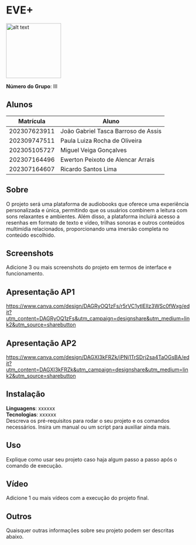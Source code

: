 # EVE+ 

 <img src="https://static.wikia.nocookie.net/rijon/images/6/6a/133.gif/revision/latest/thumbnail/width/360/height/360?cb=20231209120806" alt="alt text" width="150px" height="150px">

**Número do Grupo**: III<br>


## Alunos
|Matrícula | Aluno |
| -- | -- |
| 202307623911  |  João Gabriel Tasca Barroso de Assis |
| 202309747511  |  Paula Luiza Rocha de Oliveira |
| 202305105727  |  Miguel Veiga Gonçalves |
| 202307164496  |  Ewerton Peixoto de Alencar Arrais |
| 202307164607  |  Ricardo Santos Lima |


## Sobre 
O projeto será uma plataforma de audiobooks que oferece uma experiência personalizada e única, permitindo que os usuários combinem a leitura com sons relaxantes e ambientes. Além disso, a plataforma incluirá acesso a resenhas em formato de texto e vídeo, trilhas sonoras e outros conteúdos multimídia relacionados, proporcionando uma imersão completa no conteúdo escolhido.

## Screenshots
Adicione 3 ou mais screenshots do projeto em termos de interface e funcionamento.

## Apresentação AP1  
https://www.canva.com/design/DAGRyOQ1zFs/r5rVC1ytlEIlz3WSc0fWxg/edit?utm_content=DAGRyOQ1zFs&utm_campaign=designshare&utm_medium=link2&utm_source=sharebutton

## Apresentação AP2
https://www.canva.com/design/DAGXI3kFRZk/jPNj1TrSDrj2sa4TaOGsBA/edit?utm_content=DAGXI3kFRZk&utm_campaign=designshare&utm_medium=link2&utm_source=sharebutton

## Instalação 
**Linguagens**: xxxxxx<br>
**Tecnologias**: xxxxxx<br>
Descreva os pré-requisitos para rodar o seu projeto e os comandos necessários.
Insira um manual ou um script para auxiliar ainda mais.

## Uso 
Explique como usar seu projeto caso haja algum passo a passo após o comando de execução.

## Vídeo
Adicione 1 ou mais vídeos com a execução do projeto final.

## Outros 
Quaisquer outras informações sobre seu projeto podem ser descritas abaixo.
